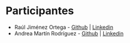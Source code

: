 # Participantes
* Raúl Jiménez Ortega - [Github](http://www.github.com/hhkaos) | [Linkedin](http://es.linkedin.com/in/jimenezortegaraul)
* Andrea Martín Rodríguez - [Github](http://www.github.com/anmaro13) | [Linkedin](http://es.linkedin.com/in/anmaro13)
